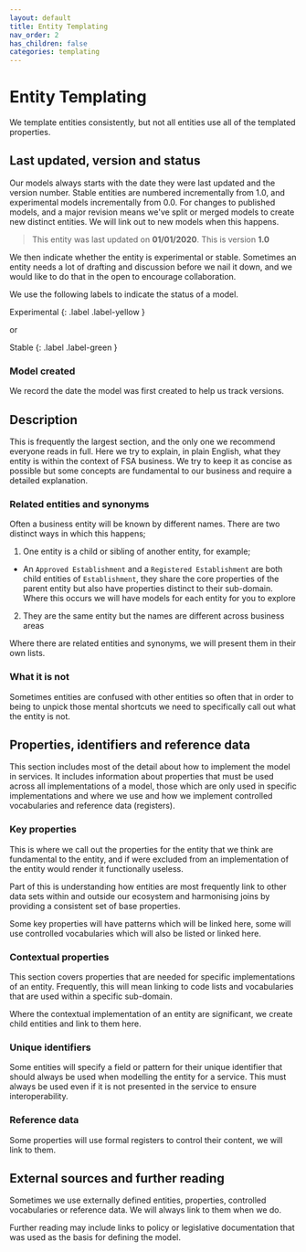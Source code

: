 ```yaml
---
layout: default
title: Entity Templating
nav_order: 2
has_children: false
categories: templating
---
```

# Entity Templating
We template entities consistently, but not all entities use all of the templated properties.

## Last updated, version and status
Our models always starts with the date they were last updated and the version number. Stable entities are numbered incrementally from 1.0, and experimental models incrementally from 0.0. For changes to published models, and a major revision means we've split or merged models to create new distinct entities. We will link out to new models when this happens.

> This entity was last updated on **01/01/2020**. This is version **1.0**

We then indicate whether the entity is experimental or stable. Sometimes an entity needs a lot of drafting and discussion before we nail it down, and we would like to do that in the open to encourage collaboration.

We use the following labels to indicate the status of a model.

Experimental
{: .label .label-yellow }

or

Stable
{: .label .label-green }

### Model created
We record the date the model was first created to help us track versions.

## Description
This is frequently the largest section, and the only one we recommend everyone reads in full. Here we try to explain, in plain English, what they entity is within the context of FSA business. We try to keep it as concise as possible but some concepts are fundamental to our business and require a detailed explanation.

### Related entities and synonyms
Often a business entity will be known by different names. There are two distinct ways in which this happens;

1.  One entity is a child or sibling of another entity, for example;
  -  An `Approved Establishment` and a `Registered Establishment` are both child entities of `Establishment`, they share the core properties of the parent entity but also have properties distinct to their sub-domain. Where this occurs we will have models for each entity for you to explore
2.  They are the same entity but the names are different across business areas

Where there are related entities and synonyms, we will present them in their own lists.

### What it is not
Sometimes entities are confused with other entities so often that in order to being to unpick those mental shortcuts we need to specifically call out what the entity is not.

## Properties, identifiers and reference data
This section includes most of the detail about how to implement the model in services. It includes information about properties that must be used across all implementations of a model, those which are only used in specific implementations and where we use and how we implement controlled vocabularies and reference data (registers).

### Key properties
This is where we call out the properties for the entity that we think are fundamental to the entity, and if were excluded from an implementation of the entity would render it functionally useless.

Part of this is understanding how entities are most frequently link to other data sets within and outside our ecosystem and harmonising joins by providing a consistent set of base properties.

Some key properties will have patterns which will be linked here, some will use controlled vocabularies which will also be listed or linked here.

### Contextual properties
This section covers properties that are needed for specific implementations of an entity. Frequently, this will mean linking to code lists and vocabularies that are used within a specific sub-domain.

Where the contextual implementation of an entity are significant, we create child entities and link to them here.

### Unique identifiers
Some entities will specify a field or pattern for their unique identifier that should always be used when modelling the entity for a service. This must always be used even if it is not presented in the service to ensure interoperability.

### Reference data
Some properties will use formal registers to control their content, we will link to them.

## External sources and further reading
Sometimes we use externally defined entities, properties, controlled vocabularies or reference data. We will always link to them when we do.

Further reading may include links to policy or legislative documentation that was used as the basis for defining the model.
